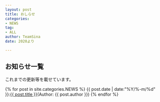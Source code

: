 ```yaml
---
layout: post
title: おしらせ
categories:
- NEWS
tag:
- ALL
author: TeamSina
date: 2020より

---
```

## お知らせ一覧

これまでの更新等を載せています。

{% for post in site.categories.NEWS %}
{{ post.date | date:"%Y/%-m/%d" }}:<a href="{{ post.url }}" class="a-orange">{{ post.title }}</a>(Author: {{ post.author }})
{% endfor %}
<br>